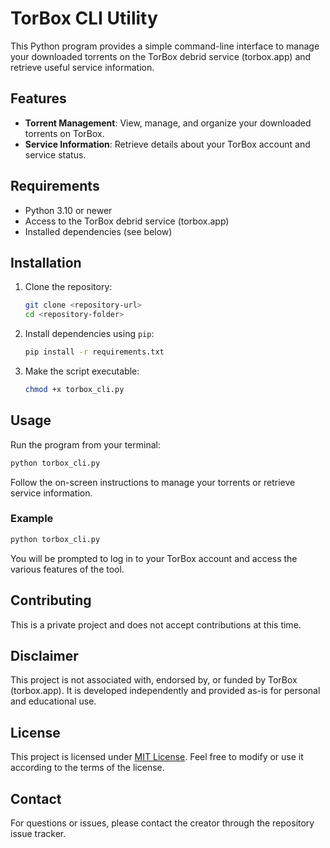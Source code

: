 # TorBox CLI Utility

This Python program provides a simple command-line interface to manage your downloaded torrents on the TorBox debrid service (torbox.app) and retrieve useful service information.

## Features

- **Torrent Management**: View, manage, and organize your downloaded torrents on TorBox.
- **Service Information**: Retrieve details about your TorBox account and service status.

## Requirements

- Python 3.10 or newer
- Access to the TorBox debrid service (torbox.app)
- Installed dependencies (see below)

## Installation

1. Clone the repository:
   ```bash
   git clone <repository-url>
   cd <repository-folder>
   ```

2. Install dependencies using `pip`:
   ```bash
   pip install -r requirements.txt
   ```

3. Make the script executable:
   ```bash
   chmod +x torbox_cli.py
   ```

## Usage

Run the program from your terminal:
```bash
python torbox_cli.py
```

Follow the on-screen instructions to manage your torrents or retrieve service information.

### Example
```bash
python torbox_cli.py
```
You will be prompted to log in to your TorBox account and access the various features of the tool.

## Contributing

This is a private project and does not accept contributions at this time.

## Disclaimer

This project is not associated with, endorsed by, or funded by TorBox (torbox.app). It is developed independently and provided as-is for personal and educational use.

## License

This project is licensed under [MIT License](LICENSE). Feel free to modify or use it according to the terms of the license.

## Contact

For questions or issues, please contact the creator through the repository issue tracker.

